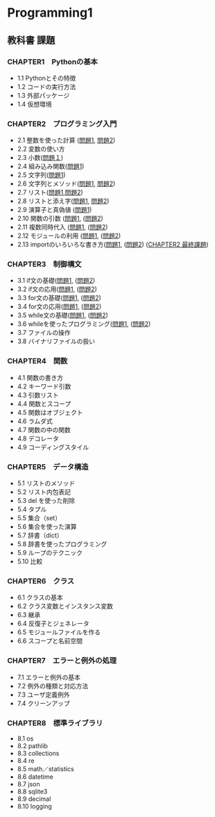 # Programming1


## 教科書 課題

###  CHAPTER1　Pythonの基本

- 1.1 Pythonとその特徴
- 1.2 コードの実行方法
- 1.3 外部パッケージ
- 1.4 仮想環境
### CHAPTER2　プログラミング入門
- 2.1 整数を使った計算 ([問題1](CHAPTER02/Q2_1_1.py), [問題2](CHAPTER02/Q2_1_2.py))
- 2.2 変数の使い方
- 2.3 小数([問題１](CHAPTER02/Q2_3_1.py))
- 2.4 組み込み関数([問題1](CHAPTER02/Q2_4_1.py))
- 2.5 文字列([問題1](CHAPTER02/Q2_5_2.py))
- 2.6 文字列とメソッド([問題1](CHAPTER02/Q2_6_1.py), [問題2](CHAPTER02/Q2_6_2.py))
- 2.7 リスト([問題1](CHAPTER02/Q2_7_1.py),[問題2](CHAPTER02/Q2_7_2.py))
- 2.8 リストと添え字([問題1](CHAPTER02/Q2_8_1.py), [問題2](CHAPTER02/Q2_8_2.py))
- 2.9 演算子と真偽値 ([問題1](CHAPTER02/Q2_9_1.py))
- 2.10 関数の引数 ([問題1](CHAPTER02/Q2_10_1.py), ([問題2](CHAPTER02/Q2_10_2.py))
- 2.11 複数同時代入 ([問題1](CHAPTER02/Q2_11_1.py), ([問題2](CHAPTER02/Q2_11_2.py))
- 2.12 モジュールの利用 ([問題1](CHAPTER02/Q2_12_1.py), ([問題2](CHAPTER02/Q2_12_2.py))
- 2.13 importのいろいろな書き方([問題1](CHAPTER02/Q2_13_1.py), ([問題2](CHAPTER02/Q2_13_2.py))
([CHAPTER2 最終課題](CHAPTER02/Q2_final.py))
### CHAPTER3　制御構文
- 3.1 if文の基礎([問題1](CHAPTER03/Q3_1_1.py), ([問題2](CHAPTER03/Q3_1_2.py))
- 3.2 if文の応用([問題1](CHAPTER03/Q3_2_1.py), ([問題2](CHAPTER03/Q3_2_2.py))
- 3.3 for文の基礎([問題1](CHAPTER03/Q3_3_1.py), ([問題2](CHAPTER03/Q3_3_2.py))
- 3.4 for文の応用([問題1](CHAPTER03/Q3_4_1.py), ([問題2](CHAPTER03/Q3_4_2.py))
- 3.5 while文の基礎([問題1](CHAPTER03/Q3_5_1.py), ([問題2](CHAPTER03/Q3_5_2.py))
- 3.6 whileを使ったプログラミング([問題1](CHAPTER03/Q3_6_1.py), ([問題2](CHAPTER03/Q3_6_2.py))
- 3.7 ファイルの操作
- 3.8 バイナリファイルの扱い
### CHAPTER4　関数
- 4.1 関数の書き方
- 4.2 キーワード引数
- 4.3 引数リスト
- 4.4 関数とスコープ
- 4.5 関数はオブジェクト
- 4.6 ラムダ式
- 4.7 関数の中の関数
- 4.8 デコレータ
- 4.9 コーディングスタイル
### CHAPTER5　データ構造
- 5.1 リストのメソッド
- 5.2 リスト内包表記
- 5.3 del を使った削除
- 5.4 タプル
- 5.5 集合（set）
- 5.6 集合を使った演算
- 5.7 辞書（dict）
- 5.8 辞書を使ったプログラミング
- 5.9 ループのテクニック
- 5.10 比較
### CHAPTER6　クラス
- 6.1 クラスの基本
- 6.2 クラス変数とインスタンス変数
- 6.3 継承
- 6.4 反復子とジェネレータ
- 6.5 モジュールファイルを作る
- 6.6 スコープと名前空間
###  CHAPTER7　エラーと例外の処理
- 7.1 エラーと例外の基本
- 7.2 例外の種類と対応方法
- 7.3 ユーザ定義例外
- 7.4 クリーンアップ
###  CHAPTER8　標準ライブラリ
- 8.1 os
- 8.2 pathlib
- 8.3 collections
- 8.4 re
- 8.5 math／statistics
- 8.6 datetime
- 8.7 json
- 8.8 sqlite3
- 8.9 decimal
- 8.10 logging

